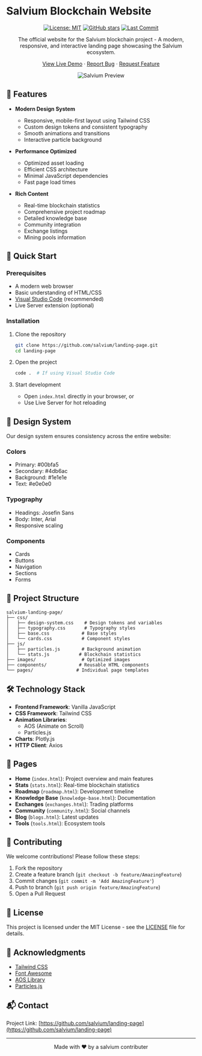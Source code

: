 # Salvium Blockchain Website

<div align="center">

[![License: MIT](https://img.shields.io/badge/License-MIT-blue.svg)](https://opensource.org/licenses/MIT)
[![GitHub stars](https://img.shields.io/github/stars/salvium/landing-page?style=social)](https://github.com/salvium/landing-page/stargazers)
[![Last Commit](https://img.shields.io/github/last-commit/salvium/landing-page)](https://github.com/salvium/landing-page/commits/main)

The official website for the Salvium blockchain project - A modern, responsive, and interactive landing page showcasing the Salvium ecosystem.

[View Live Demo](https://salvium.io) · [Report Bug](https://github.com/salvium/landing-page/issues) · [Request Feature](https://github.com/salvium/landing-page/issues)

![Salvium Preview](images/newimages/Page%20Headers/Exchange%20Header.png)

</div>

## 🌟 Features

- **Modern Design System**
  - Responsive, mobile-first layout using Tailwind CSS
  - Custom design tokens and consistent typography
  - Smooth animations and transitions
  - Interactive particle background

- **Performance Optimized**
  - Optimized asset loading
  - Efficient CSS architecture
  - Minimal JavaScript dependencies
  - Fast page load times

- **Rich Content**
  - Real-time blockchain statistics
  - Comprehensive project roadmap
  - Detailed knowledge base
  - Community integration
  - Exchange listings
  - Mining pools information

## 🚀 Quick Start

### Prerequisites

- A modern web browser
- Basic understanding of HTML/CSS
- [Visual Studio Code](https://code.visualstudio.com/) (recommended)
- Live Server extension (optional)

### Installation

1. Clone the repository
   ```bash
   git clone https://github.com/salvium/landing-page.git
   cd landing-page
   ```

2. Open the project
   ```bash
   code .  # If using Visual Studio Code
   ```

3. Start development
   - Open `index.html` directly in your browser, or
   - Use Live Server for hot reloading

## 🎨 Design System

Our design system ensures consistency across the entire website:

### Colors
- Primary: #00bfa5
- Secondary: #4db6ac
- Background: #1e1e1e
- Text: #e0e0e0

### Typography
- Headings: Josefin Sans
- Body: Inter, Arial
- Responsive scaling

### Components
- Cards
- Buttons
- Navigation
- Sections
- Forms

## 📁 Project Structure

```
salvium-landing-page/
├── css/
│   ├── design-system.css    # Design tokens and variables
│   ├── typography.css       # Typography styles
│   ├── base.css            # Base styles
│   └── cards.css           # Component styles
├── js/
│   ├── particles.js        # Background animation
│   └── stats.js           # Blockchain statistics
├── images/                 # Optimized images
├── components/            # Reusable HTML components
└── pages/                # Individual page templates
```

## 🛠 Technology Stack

- **Frontend Framework**: Vanilla JavaScript
- **CSS Framework**: Tailwind CSS
- **Animation Libraries**:
  - AOS (Animate on Scroll)
  - Particles.js
- **Charts**: Plotly.js
- **HTTP Client**: Axios

## 📄 Pages

- **Home** (`index.html`): Project overview and main features
- **Stats** (`stats.html`): Real-time blockchain statistics
- **Roadmap** (`roadmap.html`): Development timeline
- **Knowledge Base** (`knowledge-base.html`): Documentation
- **Exchanges** (`exchanges.html`): Trading platforms
- **Community** (`community.html`): Social channels
- **Blog** (`blogs.html`): Latest updates
- **Tools** (`tools.html`): Ecosystem tools

## 🤝 Contributing

We welcome contributions! Please follow these steps:

1. Fork the repository
2. Create a feature branch (`git checkout -b feature/AmazingFeature`)
3. Commit changes (`git commit -m 'Add AmazingFeature'`)
4. Push to branch (`git push origin feature/AmazingFeature`)
5. Open a Pull Request

## 📝 License

This project is licensed under the MIT License - see the [LICENSE](LICENSE) file for details.

## 🙏 Acknowledgments

- [Tailwind CSS](https://tailwindcss.com)
- [Font Awesome](https://fontawesome.com)
- [AOS Library](https://michalsnik.github.io/aos/)
- [Particles.js](https://vincentgarreau.com/particles.js/)

## 📬 Contact

Project Link: [https://github.com/salvium/landing-page](https://github.com/salvium/landing-page)

---

<div align="center">
Made with ❤️ by a salvium contributer
</div>
